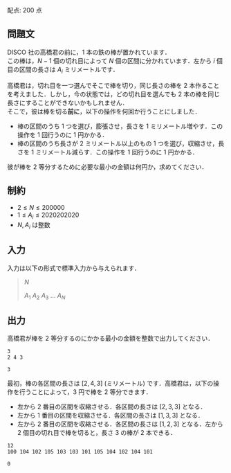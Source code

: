 配点: $200$ 点

## 問題文

DISCO 社の高橋君の前に，$1$ 本の鉄の棒が置かれています．<br>
この棒は，$N-1$ 個の切れ目によって $N$ 個の区間に分かれています．左から $i$ 個目の区間の長さは $A_i$ ミリメートルです．  

高橋君は，切れ目を一つ選んでそこで棒を切り，同じ長さの棒を $2$ 本作ることを考えました．しかし，今の状態では，どの切れ目を選んでも $2$ 本の棒を同じ長さにすることができないかもしれません．<br>
そこで，彼は棒を切る**前に**，以下の操作を何回か行うことにしました．  

- 棒の区間のうち $1$ つを選び，膨張させ，長さを $1$ ミリメートル増やす．この操作を $1$ 回行うのに $1$ 円かかる．
- 棒の区間のうち長さが $2$ ミリメートル以上のもの $1$ つを選び，収縮させ，長さを $1$ ミリメートル減らす．この操作を $1$ 回行うのに $1$ 円かかる．

彼が棒を $2$ 等分するために必要な最小の金額は何円か，求めてください．  

## 制約

- $2 \leq N \leq 200000$
- $1 \leq A_i \leq 2020202020$
- $N, A_i$ は整数

## 入力

入力は以下の形式で標準入力から与えられます．  

> $N$
> 
> $A_1$ $A_2$ $A_3$ ... $A_N$

## 出力

高橋君が棒を $2$ 等分するのにかかる最小の金額を整数で出力してください．  

```input1
3
2 4 3
```

```output1
3
```

最初，棒の各区間の長さは $[2, 4, 3]$ (ミリメートル) です．高橋君は，以下の操作を行うことによって，$3$ 円で棒を $2$ 等分できます．  

- 左から $2$ 番目の区間を収縮させる．各区間の長さは $[2, 3, 3]$ となる．
- 左から $1$ 番目の区間を収縮させる．各区間の長さは $[1, 3, 3]$ となる．
- 左から $2$ 番目の区間を収縮させる．各区間の長さは $[1, 2, 3]$ となる．左から $2$ 個目の切れ目で棒を切ると，長さ $3$ の棒が $2$ 本できる．

```input2
12
100 104 102 105 103 103 101 105 104 102 104 101
```

```output2
0
```